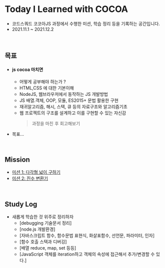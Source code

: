 # **Today I Learned with COCOA**

- 코드스쿼드 코코아JS 과정에서 수행한 미션, 학습 정리 등을 기록하는 공간입니다.
- 2021.11.1 ~ 2021.12.2

<br>

## **목표**

- #### js cocoa 마치면

  - 어떻게 공부해야 하는가 ?
  - HTML,CSS 에 대한 기본이해
  - NodeJS, 웹브라우저에서 동작하는 JS 개발방법
  - JS 배열.객체, OOP, 모듈, ES2015+ 문법 활용한 구현
  - 재귀알고리즘, 해시, 스택, 큐 등의 자료구조와 알고리즘기초
  - 웹 프로젝트의 구조를 설계하고 이를 구현할 수 있는 자신감
    > 과정을 마친 후 회고해보기

- 목표...

<br>

## **Mission**

- [미션 1: 다각형 넓이 구하기](mission_01_getArea.js)
- [미션 2: 진수 변환기](mission_02_notation.js)

<br>

## **Study Log**

- 새롭게 학습한 것 위주로 정리하자
  - [debugging 기술문서 정리]
  - [node.js 개발환경]
  - [자바스크립트 함수, 함수문법 표현식, 화살표함수, 선언문, 파라미터, 인자]
  - [함수 호출 스택과 디버깅]
  - [배열 reduce, map, set 등등]
  - [JavaScript 객체를 iteration하고 객체의 속성에 접근해서 추가/변경할 수 있다.]
